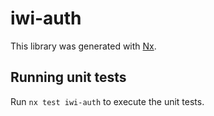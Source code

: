 # iwi-auth

This library was generated with [Nx](https://nx.dev).

## Running unit tests

Run `nx test iwi-auth` to execute the unit tests.
